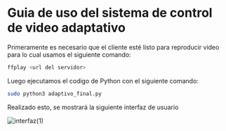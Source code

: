 # Guia de uso del sistema de control de video adaptativo

Primeramente es necesario que el cliente esté listo para reproducir video para lo cual usamos el siguiente comando:
```bash
ffplay <url del servidor>
```
Luego ejecutamos el codigo de Python con el siguiente comando:
```bash
sudo python3 adaptivo_final.py
```
Realizado esto, se mostrará la siguiente interfaz de usuario

![interfaz(1)](https://github.com/marlonpikis/trabajo-titulacion/assets/173454467/6d85a32a-a5a0-4366-8129-ea3853c2886d)
